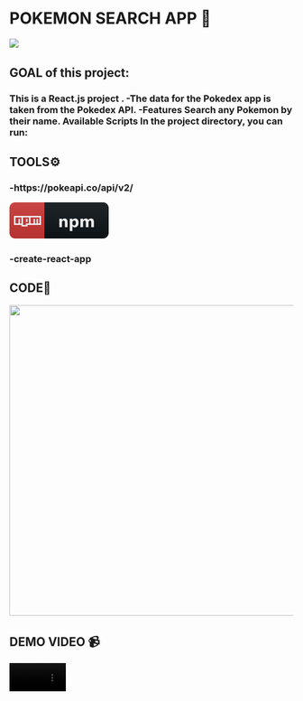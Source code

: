 <h1>POKEMON SEARCH APP 👋</h1>
<img src="https://w7.pngwing.com/pngs/585/436/png-transparent-pokemon-pikachu-illustration-icon-pikachu-background-mammal-food-vertebrate.png" style="width:100px;heigth:200px;"></img>

<h2>GOAL of this project:</h2>
<h3>This is a React.js project .
  -The data for the Pokedex app is taken from the Pokedex API.
-Features Search any Pokemon by their name. 
  Available Scripts In the project directory, you can run:</h3>
  
<h2>TOOLS⚙️</h2>
     <h3> -https://pokeapi.co/api/v2/</h3>
  <img src="   https://raw.githubusercontent.com/8bithemant/8bithemant/master/svg/dev/services/npm.svg">
       <h3>-create-react-app</h3>

<h2> CODE👨‍</h2>
<img src="https://user-images.githubusercontent.com/76102425/168412034-b66bea15-7e7c-4460-8d04-cd378f9fcbc9.png" style="width:800px;height:550px;">


<h2>DEMO VIDEO 📹</h2>
<video  src="https://user-images.githubusercontent.com/76102425/168412249-37d8592f-61df-405d-ac29-712930785789.mp4" style="width:100px;heigth:120px;" />




